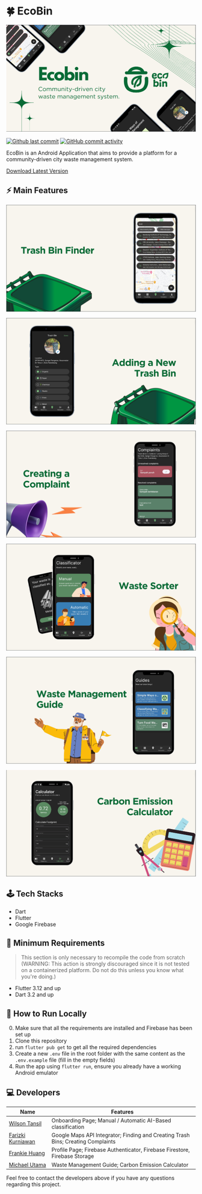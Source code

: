 # 🍀 EcoBin

![](docs/app-promotion.png "")

[![Github last commit](https://img.shields.io/github/last-commit/competeteam/EcoBin)](https://github.com/competeteam/EcoBin/commits "")
[![GitHub commit activity](https://img.shields.io/github/commit-activity/w/competeteam/EcoBin)](https://github.com/competeteam/EcoBin/commits "")

EcoBin is an Android Application that aims to provide a platform for a community-driven city waste management system.

[Download Latest Version](https://github.com/competeteam/EcoBin/releases/latest)

## ⚡ Main Features

![](docs/feature-1.png)

![](docs/feature-2.png)

![](docs/feature-3.png)

![](docs/feature-4.png)

![](docs/feature-5.png)

![](docs/feature-6.png)

## 🕹️ Tech Stacks

* Dart
* Flutter
* Google Firebase

## 🦺 Minimum Requirements

> This section is only necessary to recompile the code from scratch (WARNING: This action is strongly discouraged since
> it is not tested on a containerized platform. Do not do this unless you know what you're doing.)

* Flutter 3.12 and up
* Dart 3.2 and up

## 🤖 How to Run Locally

0. Make sure that all the requirements are installed and Firebase has been set up
1. Clone this repository
2. run `flutter pub get` to get all the required dependencies
3. Create a new `.env` file in the root folder with the same content as the `.env.example` file (fill in the empty
   fields)
4. Run the app using `flutter run`, ensure you already have a working Android emulator

## 💻 Developers

| Name                                              | Features                                                                         |
|---------------------------------------------------|----------------------------------------------------------------------------------|
| [Wilson Tansil](https://github.com/Tansil011019)  | Onboarding Page; Manual / Automatic AI-Based classification                      |
| [Farizki Kurniawan](https://github.com/farizkik)  | Google Maps API Integrator; Finding and Creating Trash Bins; Creating Complaints |
| [Frankie Huang](https://github.com/frankiehuangg) | Profile Page; Firebase Authenticator, Firebase Firestore, Firebase Storage       |
| [Michael Utama](https://github.com/Michaelu670)   | Waste Management Guide; Carbon Emission Calculator                               |

Feel free to contact the developers above if you have any questions regarding this project.

